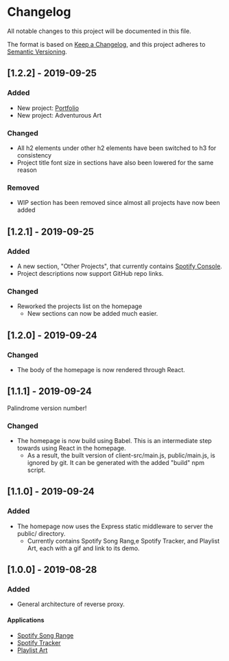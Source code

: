 # Changelog
All notable changes to this project will be documented in this file.

The format is based on [Keep a Changelog](https://keepachangelog.com/en/1.0.0/),
and this project adheres to [Semantic Versioning](https://semver.org/spec/v2.0.0.html).

## [1.2.2] - 2019-09-25
### Added
- New project: [Portfolio](https://github.com/danielisgr8/portfolio)
- New project: Adventurous Art

### Changed
- All h2 elements under other h2 elements have been switched to h3 for consistency
- Project title font size in sections have also been lowered for the same reason

### Removed
- WIP section has been removed since almost all projects have now been added

## [1.2.1] - 2019-09-25
### Added
- A new section, "Other Projects", that currently contains [Spotify Console](https://github.com/danielisgr8/Spotify-Console).
- Project descriptions now support GitHub repo links.

### Changed
- Reworked the projects list on the homepage
  - New sections can now be added much easier.

## [1.2.0] - 2019-09-24
### Changed
- The body of the homepage is now rendered through React.

## [1.1.1] - 2019-09-24
Palindrome version number!

### Changed
- The homepage is now build using Babel. This is an intermediate step towards using React in the homepage.
  - As a result, the built version of client-src/main.js, public/main.js, is ignored by git. It can be generated with the added "build" npm script.

## [1.1.0] - 2019-09-24
### Added
- The homepage now uses the Express static middleware to server the public/ directory.
  - Currently contains Spotify Song Rang,e Spotify Tracker, and Playlist Art, each with a gif and link to its demo.

## [1.0.0] - 2019-08-28
### Added
- General architecture of reverse proxy.

#### Applications
- [Spotify Song Range](https://github.com/danielisgr8/spotify-song-range)
- [Spotify Tracker](https://github.com/danielisgr8/Spotify-Tracker)
- [Playlist Art](https://github.com/danielisgr8/Playlist-Art)

